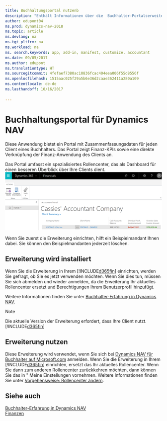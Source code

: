 ```yaml
---
title: Buchhaltungsportal nutzenb
description: "Enthält Informationen über die  Buchhalter-Portalserweiterung."
author: edupont04
ms.prod: dynamics-nav-2018
ms.topic: article
ms.devlang: na
ms.tgt_pltfrm: na
ms.workload: na
ms. search.keywords: app, add-in, manifest, customize, accountant
ms.date: 09/05/2017
ms.author: edupont
ms.translationtype: HT
ms.sourcegitcommit: 4fefaef7380ac10836fcac404eea006f55d8556f
ms.openlocfilehash: 1515aac025f29a5b6e36d2caae362411a280a109
ms.contentlocale: de-de
ms.lasthandoff: 10/16/2017

---
```

# <a name="accountant-portal-for-dynamics-nav"></a>Buchhaltungsportal für Dynamics NAV
Diese Anwendung bietet ein Portal mit Zusammenfassungsdaten für jeden Client eines Buchhalters. Das Portal zeigt Finanz-KPIs sowie eine direkte Verknüpfung der Finanz-Anwendung des Clients an.  

Das Portal umfasst ein spezialisiertes Rollencenter, das als Dashboard für einen besseren Überblick über Ihre Clients dient.  
[![Buchhaltungsportal](./media/ui-extensions-accportal/accountant-portal.png)](https://go.microsoft.com/fwlink/?linkid=851257)

Wenn Sie zuerst die Erweiterung einrichten, hilft ein Beispielmandant Ihnen dabei. Sie können den Beispielmandanten jederzeit löschen.  

## <a name="installing-the-extension"></a>Erweiterung wird installiert
Wenn Sie die Erweiterung in Ihrem [!INCLUDE[d365fin](includes/d365fin_md.md)] einrichten, werden Sie gefragt, ob Sie es jetzt verwenden möchten. Wenn Sie dies tun, müssen Sie sich abmelden und wieder anmelden, da die Erweiterung Ihr aktuelles Rollencenter ersetzt und Berechtigungen Ihrem Benutzerprofil hinzufügt.  

Weitere Informationen finden Sie unter [Buchhalter-Erfahrung in Dynamics NAV](finance-accounting.md).  

> [!NOTE]  
>  Die aktuelle Version der Erweiterung erfordert,  dass Ihre Client nutzt. [!INCLUDE[d365fin](includes/d365fin_md.md)]  

## <a name="using-the-extension"></a>Erweiterung nutzen
Diese Erweiterung wird verwendet, wenn Sie sich bei [Dynamics NAV für Buchhalter auf  Microsoft.com](https://www.microsoft.com/en-us/dynamics365/financial-insights-for-accountants) anmelden. Wenn Sie die Erweiterung in Ihrem [!INCLUDE[d365fin](includes/d365fin_md.md)] einrichten, ersetzt das Ihr aktuelles Rollencenter. Wenn Sie dann zum anderen Rollencenter zurückkehren möchten, dann können Sie das in " Meine Einstellungen vornehmen. Weitere Informationen finden Sie unter [Vorgehensweise: Rollencenter ändern](change-role.md).  

## <a name="see-also"></a>Siehe auch
[Buchhalter-Erfahrung in Dynamics NAV](finance-accounting.md)  
[Finanzen](finance.md)  

